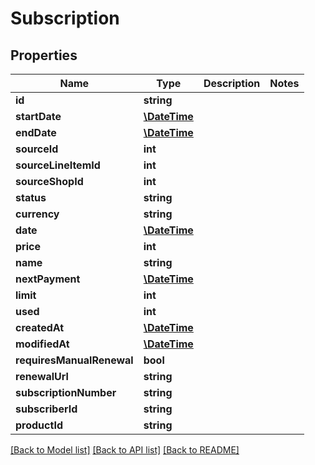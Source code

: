 # Subscription

## Properties
Name | Type | Description | Notes
------------ | ------------- | ------------- | -------------
**id** | **string** |  | 
**startDate** | [**\DateTime**](\DateTime.md) |  | 
**endDate** | [**\DateTime**](\DateTime.md) |  | 
**sourceId** | **int** |  | 
**sourceLineItemId** | **int** |  | 
**sourceShopId** | **int** |  | 
**status** | **string** |  | 
**currency** | **string** |  | 
**date** | [**\DateTime**](\DateTime.md) |  | 
**price** | **int** |  | 
**name** | **string** |  | 
**nextPayment** | [**\DateTime**](\DateTime.md) |  | 
**limit** | **int** |  | 
**used** | **int** |  | 
**createdAt** | [**\DateTime**](\DateTime.md) |  | 
**modifiedAt** | [**\DateTime**](\DateTime.md) |  | 
**requiresManualRenewal** | **bool** |  | 
**renewalUrl** | **string** |  | 
**subscriptionNumber** | **string** |  | 
**subscriberId** | **string** |  | 
**productId** | **string** |  | 

[[Back to Model list]](../../README.md#documentation-for-models) [[Back to API list]](../../README.md#documentation-for-api-endpoints) [[Back to README]](../../README.md)

